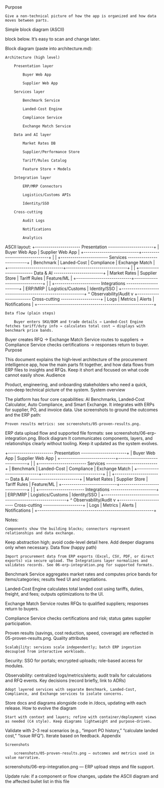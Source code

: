 

Purpose

    Give a non-technical picture of how the app is organized and how data moves between parts.

Simple block diagram (ASCII)

 block below. It’s easy to scan and change later.

Block diagram (paste into architecture.md):

    Architecture (high level)

        Presentation layer

            Buyer Web App

            Supplier Web App

        Services layer

            Benchmark Service

            Landed-Cost Engine

            Compliance Service

            Exchange Match Service

        Data and AI layer

            Market Rates DB

            Supplier/Performance Store

            Tariff/Rules Catalog

            Feature Store + Models

        Integration layer

            ERP/MRP Connectors

            Logistics/Customs APIs

            Identity/SSO

        Cross-cutting

            Audit Logs

            Notifications

            Analytics

ASCII layout:
+----------------------- Presentation -----------------------+
| Buyer Web App | Supplier Web App |
+----------------------------+-------------------------------+
| |
+------------------------ Services --------------------------+
| Benchmark | Landed-Cost | Compliance | Exchange Match |
+----------------------------+-------------------------------+
| |
+------------------------ Data & AI -------------------------+
| Market Rates | Supplier Store | Tariff Rules | Feature/ML |
+----------------------------+-------------------------------+
| |
+----------------------- Integrations -----------------------+
| ERP/MRP | Logistics/Customs | Identity/SSO |
+-----------------------------------------------------------+
^ Observability/Audit v
+------------------------ Cross-cutting --------------------+
| Logs | Metrics | Alerts | Notifications |
+-----------------------------------------------------------+

    Data flow (plain steps)

        Buyer enters SKU/BOM and trade details → Landed-Cost Engine fetches tariff/duty info → calculates total cost → displays with benchmark price bands.

Buyer creates RFQ → Exchange Match Service routes to suppliers → Compliance Service checks certifications → responses return to buyer.
Purpose

This document explains the high‑level architecture of the procurement intelligence app, how the main parts fit together, and how data flows from ERP files to insights and RFQs. Keep it short and focused on what code cannot easily show.
Audience

Product, engineering, and onboarding stakeholders who need a quick, non‑deep technical picture of the system.
System overview

The platform has four core capabilities: AI Benchmarks, Landed‑Cost Calculator, Auto Compliance, and Smart Exchange. It integrates with ERPs for supplier, PO, and invoice data. Use screenshots to ground the outcomes and the ERP path:

    Proven results metrics: see screenshots/05-proven-results.png.

ERP data upload flow and supported file formats: see screenshots/06-erp-integration.png.
Block diagram
 It communicates components, layers, and relationships clearly without tooling. Keep it updated as the system evolves.

+----------------------- Presentation -----------------------+
| Buyer Web App | Supplier Web App |
+----------------------------+-------------------------------+
| |
+------------------------ Services --------------------------+
| Benchmark | Landed-Cost | Compliance | Exchange Match |
+----------------------------+-------------------------------+
| |
+------------------------ Data & AI -------------------------+
| Market Rates | Supplier Store | Tariff Rules | Feature/ML |
+----------------------------+-------------------------------+
| |
+----------------------- Integrations -----------------------+
| ERP/MRP | Logistics/Customs | Identity/SSO |
+-----------------------------------------------------------+
^ Observability/Audit v
+------------------------ Cross-cutting --------------------+
| Logs | Metrics | Alerts | Notifications |
+-----------------------------------------------------------+

Notes:

    Components show the building blocks; connectors represent relationships and data exchange.

Keep abstraction high; avoid code-level detail here. Add deeper diagrams only when necessary.
Data flow (happy path)

    Import procurement data from ERP exports (Excel, CSV, PDF, or direct exports) via secure upload. The Integrations layer normalizes and validates records. See 06-erp-integration.png for supported formats.

Benchmark Service aggregates market rates and computes price bands for items/categories; results feed UI and negotiations.

Landed‑Cost Engine calculates total landed cost using tariffs, duties, freight, and fees; outputs optimizations to the UI.

Exchange Match Service routes RFQs to qualified suppliers; responses return to buyers.

Compliance Service checks certifications and risk; status gates supplier participation.

Proven results (savings, cost reduction, speed, coverage) are reflected in 05-proven-results.png.
Quality attributes

    Scalability: services scale independently; batch ERP ingestion decoupled from interactive workloads.

Security: SSO for portals; encrypted uploads; role-based access for modules.

Observability: centralized logs/metrics/alerts; audit trails for calculations and RFQ events.
Key decisions (record briefly, link to ADRs)

    Adopt layered services with separate Benchmark, Landed‑Cost, Compliance, and Exchange services to isolate concerns.

Store docs and diagrams alongside code in /docs, updating with each release.
How to evolve the diagram

    Start with context and layers; refine with container/deployment views as needed (C4 style). Keep diagrams lightweight and purpose-driven.

Validate with 2–3 real scenarios (e.g., “import PO history,” “calculate landed cost,” “issue RFQ”). Iterate based on feedback.
Appendix

    Screenshots

        screenshots/05-proven-results.png — outcomes and metrics used in value narrative.

screenshots/06-erp-integration.png — ERP upload steps and file support.

Update rule: if a component or flow changes, update the ASCII diagram and the affected bullet list in this file
